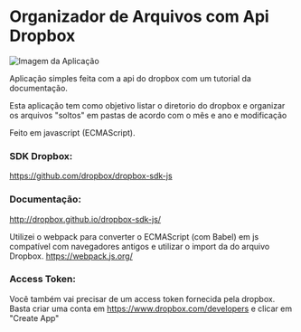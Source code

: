 # Organizador de Arquivos com Api Dropbox


![Imagem da Aplicação](https://i.imgur.com/hgj57zn.png)

Aplicação simples feita com a api do dropbox com um tutorial da documentação.

Esta aplicação tem como objetivo listar o diretorio do dropbox e organizar os arquivos "soltos" em pastas de acordo com o mês e ano e modificação

Feito em javascript (ECMAScript).


### SDK Dropbox:

https://github.com/dropbox/dropbox-sdk-js

### Documentação:

http://dropbox.github.io/dropbox-sdk-js/

Utilizei o webpack para converter o ECMAScript (com Babel) em js compatível  com navegadores antigos e utilizar o import da do arquivo Dropbox.
https://webpack.js.org/

### Access Token:

Você também vai precisar de um access token fornecida pela dropbox. 
Basta criar uma conta em https://www.dropbox.com/developers e clicar em "Create App"
